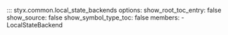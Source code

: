 ::: styx.common.local_state_backends
    options:
        show_root_toc_entry: false
        show_source: false
        show_symbol_type_toc: false
        members:
            - LocalStateBackend